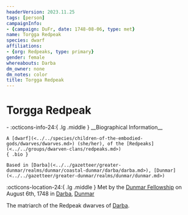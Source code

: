 ```yaml
---
headerVersion: 2023.11.25
tags: [person]
campaignInfo:
- {campaign: DuFr, date: 1748-08-06, type: met}
name: Torgga Redpeak
species: dwarf
affiliations:
- {org: Redpeaks, type: primary}
gender: female
whereabouts: Darba
dm_owner: none
dm_notes: color
title: Torgga Redpeak
---
```

# Torgga Redpeak
<div class="grid cards ext-narrow-margin ext-one-column" markdown>
- :octicons-info-24:{ .lg .middle } __Biographical Information__

    A [dwarf](<../../species/children-of-the-embodied-gods/dwarves/dwarves.md>) (she/her), of the [Redpeaks](<../../groups/dwarven-clans/redpeaks.md>)  
    { .bio }

    Based in [Darba](<../../gazetteer/greater-dunmar/realms/dunmar/coastal-dunmar/darba/darba.md>), [Dunmar](<../../gazetteer/greater-dunmar/realms/dunmar/dunmar.md>)
</div>



:octicons-location-24:{ .lg .middle } Met by the [Dunmar Fellowship](<../pcs/dunmar-fellowship/dunmar-fellowship.md>) on August 6th, 1748 in [Darba](<../../gazetteer/greater-dunmar/realms/dunmar/coastal-dunmar/darba/darba.md>), [Dunmar](<../../gazetteer/greater-dunmar/realms/dunmar/dunmar.md>)  


The matriarch of the Redpeak dwarves of [Darba](<../../gazetteer/greater-dunmar/realms/dunmar/coastal-dunmar/darba/darba.md>).